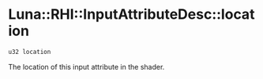 # Luna::RHI::InputAttributeDesc::location

```c++
u32 location
```

The location of this input attribute in the shader. 

